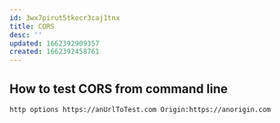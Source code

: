```yaml
---
id: 3wx7pirut5tkocr3caj1tnx
title: CORS
desc: ''
updated: 1662392909357
created: 1662392458761
---
```



## How to test CORS from command line

```http
http options https://anUrlToTest.com Origin:https://anorigin.com
```